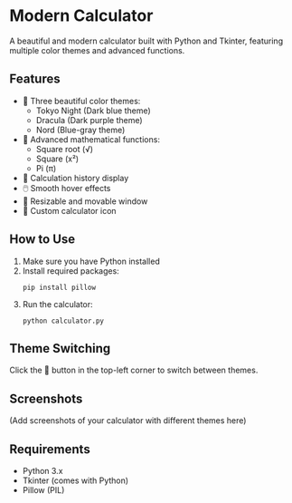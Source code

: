 # Modern Calculator

A beautiful and modern calculator built with Python and Tkinter, featuring multiple color themes and advanced functions.

## Features

- 🎨 Three beautiful color themes:
  - Tokyo Night (Dark blue theme)
  - Dracula (Dark purple theme)
  - Nord (Blue-gray theme)
- 🧮 Advanced mathematical functions:
  - Square root (√)
  - Square (x²)
  - Pi (π)
- 📝 Calculation history display
- 🖱️ Smooth hover effects
- 📱 Resizable and movable window
- 🎯 Custom calculator icon

## How to Use

1. Make sure you have Python installed
2. Install required packages:
   ```
   pip install pillow
   ```
3. Run the calculator:
   ```
   python calculator.py
   ```

## Theme Switching

Click the 🎨 button in the top-left corner to switch between themes.

## Screenshots

(Add screenshots of your calculator with different themes here)

## Requirements

- Python 3.x
- Tkinter (comes with Python)
- Pillow (PIL) 